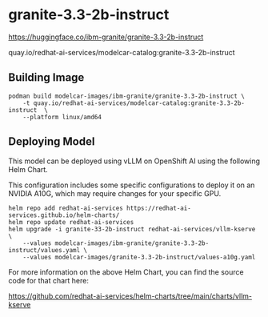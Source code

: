 # granite-3.3-2b-instruct

https://huggingface.co/ibm-granite/granite-3.3-2b-instruct

quay.io/redhat-ai-services/modelcar-catalog:granite-3.3-2b-instruct

## Building Image

```
podman build modelcar-images/ibm-granite/granite-3.3-2b-instruct \
    -t quay.io/redhat-ai-services/modelcar-catalog:granite-3.3-2b-instruct  \
    --platform linux/amd64
```

## Deploying Model

This model can be deployed using vLLM on OpenShift AI using the following Helm Chart.

This configuration includes some specific configurations to deploy it on an NVIDIA A10G, which may require changes for your specific GPU.

```
helm repo add redhat-ai-services https://redhat-ai-services.github.io/helm-charts/
helm repo update redhat-ai-services
helm upgrade -i granite-33-2b-instruct redhat-ai-services/vllm-kserve \
    --values modelcar-images/ibm-granite/granite-3.3-2b-instruct/values.yaml \
    --values modelcar-images/granite-3.3-2b-instruct/values-a10g.yaml
```

For more information on the above Helm Chart, you can find the source code for that chart here:

https://github.com/redhat-ai-services/helm-charts/tree/main/charts/vllm-kserve
